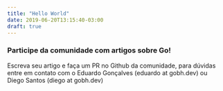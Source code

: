 ```yaml
---
title: "Hello World"
date: 2019-06-20T13:15:40-03:00
draft: true
---
```

### Participe da comunidade com artigos sobre Go!
Escreva seu artigo e faça um PR no Github da comunidade, para dúvidas entre em contato com o Eduardo Gonçalves (eduardo at gobh.dev) ou Diego Santos (diego at gobh.dev)
